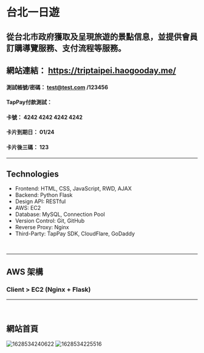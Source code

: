 
# 台北一日遊
## 從台北市政府獲取及呈現旅遊的景點信息，並提供會員訂購導覽服務、支付流程等服務。

## 網站連結： https://triptaipei.haogooday.me/


#### 測試帳號/密碼： test@test.com /123456
#### TapPay付款測試：
#### 卡號： 4242 4242 4242 4242<br>
#### 卡片到期日： 01/24 <br>
#### 卡片後三碼： 123<br>

<hr>

## Technologies

<ul>
    <li>Frontend: HTML, CSS, JavaScript, RWD, AJAX</li>
    <li>Backend: Python Flask</li>
    <li>Design API: RESTful</li>
    <li>AWS: EC2 </li>
    <li>Database: MySQL, Connection Pool</li>
    <li>Version Control: Git, GitHub</li>
    <li>Reverse Proxy: Nginx</li>
    <li>Third-Party: TapPay SDK, CloudFlare, GoDaddy</li>


</ul>
 
<br>

<hr/>

## AWS 架構
### Client > EC2 (Nginx + Flask) 
<hr/>

<br>

## 網站首頁

![1628534240622](https://user-images.githubusercontent.com/73993570/128756928-bae8f84e-a897-496e-8bd2-a988b2eba1ee.jpg)
![1628534225516](https://user-images.githubusercontent.com/73993570/128756913-8f384474-27cf-40a6-9014-c615a562ce61.jpg)

